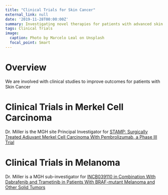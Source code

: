 ```yaml
---
title: "Clinical Trials for Skin Cancer"
external_link: null
date: '2019-11-28T00:00:00Z'
summary: Investigating novel therapies for patients with advanced skin cancer
tags: Clinical Trials
image:
  caption: Photo by Marcelo Leal on Unsplash
  focal_point: Smart
---
```


# Overview
We are involved with clinical studies to improve outcomes for patients with Skin Cancer

# Clinical Trials in Merkel Cell Carcinoma
Dr. Miller is the MGH site Principal Investigator for [STAMP: Surgically Treated Adjuvant Merkel Cell Carcinoma With Pembrolizumab, a Phase III Trial](https://clinicaltrials.gov/ct2/show/NCT03712605?term=pembrolizumab&cond=merkel+cell+carcinoma&draw=2&rank=5) 

# Clinical Trials in Melanoma
Dr. Miller is a MGH sub-investigator for [INCB039110 in Combination With Dabrafenib and Trametinib in Patients With BRAF-mutant Melanoma and Other Solid Tumors](https://clinicaltrials.gov/ct2/show/NCT03272464?term=flaherty&cond=melanoma&draw=2&rank=1)